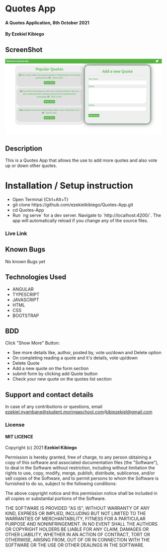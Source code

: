 # Quotes App
#### A Quotes Application, 8th October 2021
#### By **Ezekiel Kibiego**

## ScreenShot
<img src="src/assets/Screenshot.png">

## Description
This is a Quotes App that allows the use to add more quotes and also vote up or down other quotes.

# Installation / Setup instruction

<ul>
<li>Open Terminal {Ctrl+Alt+T}</li>
<li>git clone https://github.com/ezekielkibiego/Quotes-App.git</li>
<li>cd Quotes-App </li>
<li> Run `ng serve` for a dev server. Navigate to `http://localhost:4200/`. The app will automatically reload if you change any of the source files.</li>
</ul>

### Live Link


## Known Bugs

No known Bugs yet

## Technologies Used

<ul>
<li>ANGULAR</li>
<li>TYPESCRIPT</li>
<li>JAVASCRIPT</li>
<li>HTML</li>
<li>CSS</li>
<li>BOOTSTRAP</li>
</ul>

## BDD
Click "Show More" Button:

<ul>
<li>See more details like, author, posted by, vote uo/down and Delete option</li>
<li>On completing reading a quote and it's details, vote up/down </li>
<li>Delete Quote</li>
<li>Add a new quote on the form section</li>
<li>submit form by clicking add Quote button</li>
<li>Check your new quote on the quotes list section</li>
</ul>

## Support and contact details
In case of any contributions or questions, email ezekiel.nyambane@student.moringaschool.com/kibiezekiel@gmail.com

### License

 #### MIT LICENCE

Copyright (c) 2021 **Ezekiel Kibiego**


Permission is hereby granted, free of charge, to any person obtaining a copy
of this software and associated documentation files (the "Software"), to deal
in the Software without restriction, including without limitation the rights
to use, copy, modify, merge, publish, distribute, sublicense, and/or sell
copies of the Software, and to permit persons to whom the Software is
furnished to do so, subject to the following conditions:

The above copyright notice and this permission notice shall be included in all
copies or substantial portions of the Software.

THE SOFTWARE IS PROVIDED "AS IS", WITHOUT WARRANTY OF ANY KIND, EXPRESS OR
IMPLIED, INCLUDING BUT NOT LIMITED TO THE WARRANTIES OF MERCHANTABILITY,
FITNESS FOR A PARTICULAR PURPOSE AND NONINFRINGEMENT. IN NO EVENT SHALL THE
AUTHORS OR COPYRIGHT HOLDERS BE LIABLE FOR ANY CLAIM, DAMAGES OR OTHER
LIABILITY, WHETHER IN AN ACTION OF CONTRACT, TORT OR OTHERWISE, ARISING FROM,
OUT OF OR IN CONNECTION WITH THE SOFTWARE OR THE USE OR OTHER DEALINGS IN THE
SOFTWARE.
  